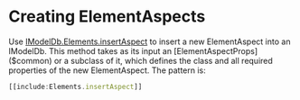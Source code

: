 # Creating ElementAspects

Use [IModelDb.Elements.insertAspect]($backend) to insert a new ElementAspect into an IModelDb.
This method takes as its input an [ElementAspectProps]($common) or a subclass of it, which defines the class and all required properties of the new ElementAspect.
The pattern is:

``` ts
[[include:Elements.insertAspect]]
```
